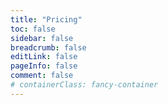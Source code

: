 ```yaml
---
title: "Pricing"
toc: false
sidebar: false
breadcrumb: false
editLink: false
pageInfo: false
comment: false
# containerClass: fancy-container
---
```


<NaiveClient>
<Pricing />
</NaiveClient>

<script setup lang="ts">
import Pricing from "@Pricing";
</script>
